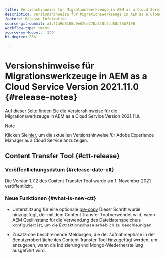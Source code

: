 ```yaml
---
title: Versionshinweise für Migrationswerkzeuge in AEM as a Cloud Service Version 2021.11.0
description: Versionshinweise für Migrationswerkzeuge in AEM as a Cloud Service Version 2021.11.0
feature: Release Information
source-git-commit: a1c57a9d8165c9e67ce270a3f0c2ad80c75b7196
workflow-type: tm+mt
source-wordcount: '156'
ht-degree: 25%

---
```



# Versionshinweise für Migrationswerkzeuge in AEM as a Cloud Service Version 2021.11.0 {#release-notes}

Auf dieser Seite finden Sie die Versionshinweise für die Migrationswerkzeuge in AEM as a Cloud Service Version 2021.11.0.

>[!NOTE]
>Klicken Sie [hier](https://experienceleague.adobe.com/docs/experience-manager-cloud-service/release-notes/release-notes/release-notes-current.html?lang=de), um die aktuellen Versionshinweise für Adobe Experience Manager as a Cloud Service anzuzeigen.

## Content Transfer Tool {#ctt-release}

### Veröffentlichungsdatum {#release-date-ctt}

Die Version 1.7.2 des Content Transfer Tool wurde am 1. November 2021 veröffentlicht.

### Neue Funktionen {#what-is-new-ctt}

* Unterstützung für eine optionale [pre-copy](https://experienceleague.adobe.com/docs/experience-manager-cloud-service/moving/cloud-migration/content-transfer-tool/handling-large-content-repositories.html?lang=de) Dieser Schritt wurde hinzugefügt, der mit dem Content Transfer Tool verwendet wird, wenn AEM Quellinstanz für die Verwendung des Dateidatenspeichers konfiguriert ist, um die Extraktionsphase erheblich zu beschleunigen.

* Zusätzliche beschreibende Meldungen, die der Aufnahmephase in der Benutzeroberfläche des Content Transfer Tool hinzugefügt werden, um anzugeben, wann die Indizierung und Mongo-Wiederherstellung ausgeführt wird.